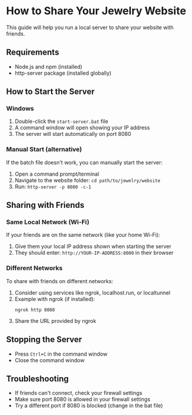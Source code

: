 # How to Share Your Jewelry Website

This guide will help you run a local server to share your website with friends.

## Requirements
- Node.js and npm (installed)
- http-server package (installed globally)

## How to Start the Server

### Windows
1. Double-click the `start-server.bat` file
2. A command window will open showing your IP address
3. The server will start automatically on port 8080

### Manual Start (alternative)
If the batch file doesn't work, you can manually start the server:
1. Open a command prompt/terminal
2. Navigate to the website folder: `cd path/to/jewelry/website`
3. Run: `http-server -p 8080 -c-1`

## Sharing with Friends

### Same Local Network (Wi-Fi)
If your friends are on the same network (like your home Wi-Fi):
1. Give them your local IP address shown when starting the server
2. They should enter: `http://YOUR-IP-ADDRESS:8080` in their browser

### Different Networks
To share with friends on different networks:
1. Consider using services like ngrok, localhost.run, or localtunnel
2. Example with ngrok (if installed):
   ```
   ngrok http 8080
   ```
3. Share the URL provided by ngrok

## Stopping the Server
- Press `Ctrl+C` in the command window
- Close the command window

## Troubleshooting
- If friends can't connect, check your firewall settings
- Make sure port 8080 is allowed in your firewall settings
- Try a different port if 8080 is blocked (change in the bat file) 